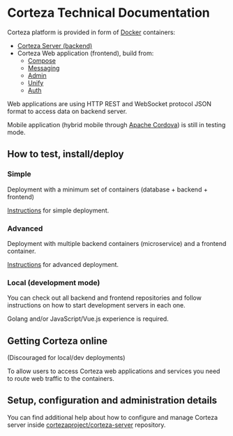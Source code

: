 # Corteza Technical Documentation

Corteza platform is provided in form of [Docker](https://www.docker.com/) containers:
 - [Corteza Server (backend)](https://github.com/cortezaproject/corteza-server)
 - Corteza Web application (frontend), build from:
   - [Compose](https://github.com/cortezaproject/corteza-webapp-compose)
   - [Messaging](https://github.com/cortezaproject/corteza-webapp-messaging)
   - [Admin](https://github.com/cortezaproject/corteza-webapp-admin)
   - [Unify](https://github.com/cortezaproject/corteza-webapp-unify)
   - [Auth](https://github.com/cortezaproject/corteza-webapp-auth)

Web applications are using HTTP REST and WebSocket protocol 
JSON format to access data on backend server.

Mobile application (hybrid mobile through [Apache Cordova](https://cordova.apache.org/)) 
is still in testing mode.

## How to test, install/deploy

### Simple

Deployment with a minimum set of containers (database + backend + frontend) 

[Instructions](deploy/docker-compose/simple.md) for simple deployment.


### Advanced

Deployment with multiple backend containers (microservice) and a frontend container.

[Instructions](deploy/docker-compose/advanced.md) for advanced deployment.

### Local (development mode)

You can check out all backend and frontend repositories and follow instructions on how to start
development servers in each one.

Golang and/or JavaScript/Vue.js experience is required.


## Getting Corteza online

(Discouraged for local/dev deployments)

To allow users to access Corteza web applications and services you need to 
route web traffic to the containers.

## Setup, configuration and administration details

You can find additional help about how to configure and manage Corteza server inside 
[cortezaproject/corteza-server](https://github.com/cortezaproject/corteza-server/tree/master/docs) repository.
